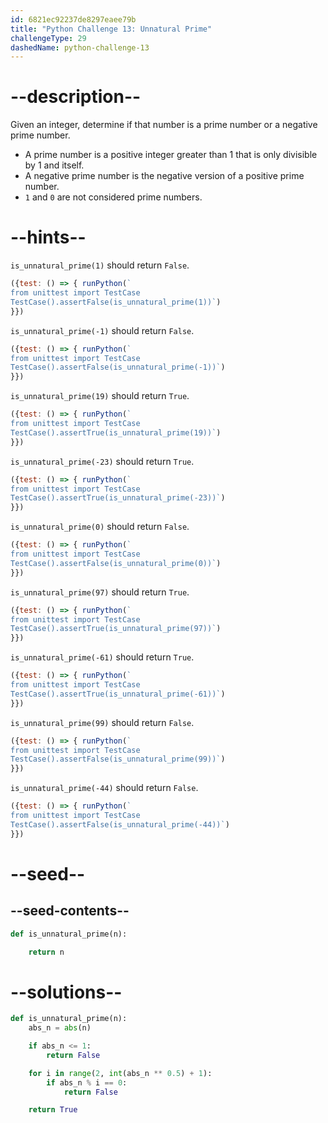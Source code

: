 ```yaml
---
id: 6821ec92237de8297eaee79b
title: "Python Challenge 13: Unnatural Prime"
challengeType: 29
dashedName: python-challenge-13
---
```


# --description--

Given an integer, determine if that number is a prime number or a negative prime number.

- A prime number is a positive integer greater than 1 that is only divisible by 1 and itself.
- A negative prime number is the negative version of a positive prime number.
- `1` and `0` are not considered prime numbers.

# --hints--

`is_unnatural_prime(1)` should return `False`.

```js
({test: () => { runPython(`
from unittest import TestCase
TestCase().assertFalse(is_unnatural_prime(1))`)
}})
```

`is_unnatural_prime(-1)` should return `False`.

```js
({test: () => { runPython(`
from unittest import TestCase
TestCase().assertFalse(is_unnatural_prime(-1))`)
}})
```

`is_unnatural_prime(19)` should return `True`.

```js
({test: () => { runPython(`
from unittest import TestCase
TestCase().assertTrue(is_unnatural_prime(19))`)
}})
```

`is_unnatural_prime(-23)` should return `True`.

```js
({test: () => { runPython(`
from unittest import TestCase
TestCase().assertTrue(is_unnatural_prime(-23))`)
}})
```

`is_unnatural_prime(0)` should return `False`.

```js
({test: () => { runPython(`
from unittest import TestCase
TestCase().assertFalse(is_unnatural_prime(0))`)
}})
```

`is_unnatural_prime(97)` should return `True`.

```js
({test: () => { runPython(`
from unittest import TestCase
TestCase().assertTrue(is_unnatural_prime(97))`)
}})
```

`is_unnatural_prime(-61)` should return `True`.

```js
({test: () => { runPython(`
from unittest import TestCase
TestCase().assertTrue(is_unnatural_prime(-61))`)
}})
```

`is_unnatural_prime(99)` should return `False`.

```js
({test: () => { runPython(`
from unittest import TestCase
TestCase().assertFalse(is_unnatural_prime(99))`)
}})
```

`is_unnatural_prime(-44)` should return `False`.

```js
({test: () => { runPython(`
from unittest import TestCase
TestCase().assertFalse(is_unnatural_prime(-44))`)
}})
```

# --seed--

## --seed-contents--

```py
def is_unnatural_prime(n):

    return n
```

# --solutions--

```py
def is_unnatural_prime(n):
    abs_n = abs(n)

    if abs_n <= 1:
        return False

    for i in range(2, int(abs_n ** 0.5) + 1):
        if abs_n % i == 0:
            return False

    return True
```
